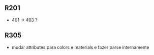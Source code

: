 ## R201

- 401 -> 403 ?

## R305

- mudar attributes para colors e materials e fazer parse internamente
